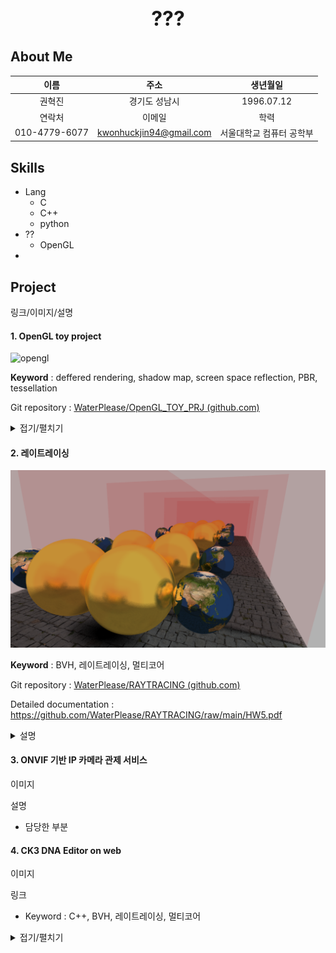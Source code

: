 <h1 style="text-align: center; font-size:xx-large">???</h1>

## About Me

|  이름  |  주소  | 생년월일 |
| :------: | :------: | :------: |
| 권혁진 | 경기도 성남시 | 1996.07.12 |
| 연락처 | 이메일 |   학력   |
| 010-4779-6077 | kwonhuckjin94@gmail.com | 서울대학교 컴퓨터 공학부 |

## Skills

- Lang
  - C
  - C++
  - python
- ??
  - OpenGL
- 

## Project

링크/이미지/설명

####     1. OpenGL toy project

![opengl](./img/OPENGL_TOY_PROJECT/opengl.webp)

**Keyword** : deffered rendering, shadow map, screen space reflection, PBR, tessellation

Git repository : [WaterPlease/OpenGL_TOY_PRJ (github.com)](https://github.com/WaterPlease/OpenGL_TOY_PRJ)



<details>
    <summary>접기/펼치기</summary>
어떤 프로젝트<br/>
왜 함
</details>

####     2. 레이트레이싱

![mirro](./img/RAYTRACER/mirror_raytrace.png)

**Keyword** : BVH, 레이트레이싱, 멀티코어

Git repository :  [WaterPlease/RAYTRACING (github.com)](https://github.com/WaterPlease/RAYTRACING)

Detailed documentation : https://github.com/WaterPlease/RAYTRACING/raw/main/HW5.pdf

<details>
    <summary>설명</summary>
<p>
CPU 기반 레이트레이서 구현
</p>
<p>
그래픽스 강의 마지막 과제    
</p>
</details>

####     3. ONVIF 기반 IP 카메라 관제 서비스

이미지

설명

- 담당한 부분

####     4. CK3 DNA Editor on web

이미지

링크

- Keyword : C++, BVH,  레이트레이싱, 멀티코어

<details>
    <summary>접기/펼치기</summary>
어떤 프로젝트<br/>
왜 함
</details>

